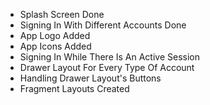 - Splash Screen Done
- Signing In With Different Accounts Done
- App Logo Added
- App Icons Added
- Signing In While There Is An Active Session
- Drawer Layout For Every Type Of Account
- Handling Drawer Layout's Buttons
- Fragment Layouts Created
